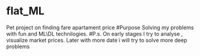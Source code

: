 # flat_ML
Pet project on finding fare apartament price
#Purpose
Solving my problems with fun and ML\DL technilogies.
#P.s.
On early stages I try to analyse , visualize market prices. Later with more date i will try to solve more deep problems
